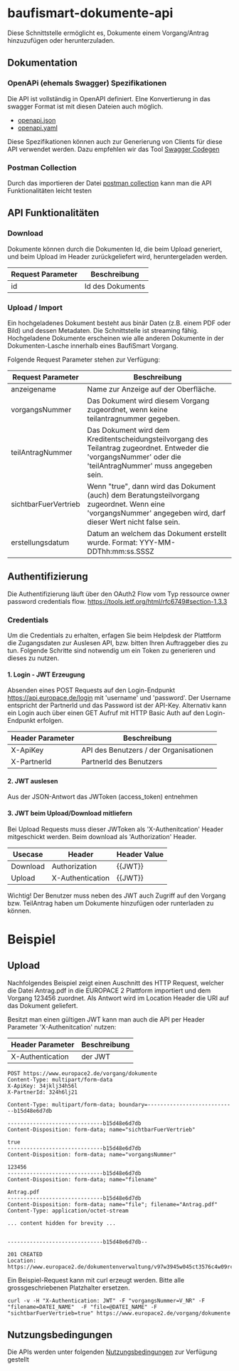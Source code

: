 # baufismart-dokumente-api

Diese Schnittstelle ermöglicht es, Dokumente einem Vorgang/Antrag hinzuzufügen oder herunterzuladen.

## Dokumentation

### OpenAPi (ehemals Swagger)  Spezifikationen
Die API ist vollständig in OpenAPI definiert. EIne Konvertierung in das swagger Format ist mit diesen Dateien auch möglich.

* [openapi.json](https://github.com/europace/baufismart-dokumente-api/blob/master/openapi/openapi.json)
* [openapi.yaml](https://github.com/europace/baufismart-dokumente-api/blob/master/openapi/openapi.yaml)

Diese Spezifikationen können auch zur Generierung von Clients für diese API verwendet
werden. Dazu empfehlen wir das Tool [Swagger Codegen](https://swagger.io/tools/swagger-codegen/)

### Postman Collection

Durch das importieren der Datei  [postman collection](/postman/baufismart-dokumente-api.postman_collection.json) kann man die API Funktionalitäten leicht testen

## API Funktionalitäten

### Download

Dokumente können durch die Dokumenten Id, die beim Upload generiert, und beim Upload im Header zurückgeliefert wird, heruntergeladen werden.

Request Parameter | Beschreibung
-----|-------------
id | Id des Dokuments

### Upload / Import

Ein hochgeladenes Dokument besteht aus binär Daten (z.B. einem PDF oder Bild) und dessen Metadaten. Die Schnittstelle ist streaming fähig. Hochgeladene Dokumente erscheinen wie alle anderen Dokumente in der Dokumenten-Lasche innerhalb eines BaufiSmart Vorgang.

Folgende Request Parameter stehen zur Verfügung:

Request Parameter | Beschreibung
-----|-------------
anzeigename | Name zur Anzeige auf der Oberfläche.
vorgangsNummer | Das Dokument wird diesem Vorgang zugeordnet, wenn keine teilantragnummer gegeben.
teilAntragNummer | Das Dokument wird dem Kreditentscheidungsteilvorgang des Teilantrag zugeordnet. Entweder die 'vorgangsNummer' oder die 'teilAntragNummer' muss angegeben sein.
sichtbarFuerVertrieb | Wenn "true", dann wird das Dokument (auch) dem Beratungsteilvorgang zugeordnet. Wenn eine 'vorgangsNummer' angegeben wird, darf dieser Wert nicht false sein.
erstellungsdatum | Datum an welchem das Dokument erstellt wurde. Format: YYY-MM-DDThh:mm:ss.SSSZ

## Authentifizierung
Die Authentifizierung läuft über den OAuth2 Flow vom Typ ressource owner password credentials flow. https://tools.ietf.org/html/rfc6749#section-1.3.3

### Credentials
Um die Credentials zu erhalten, erfagen Sie beim Helpdesk der Plattform die Zugangsdaten zur Auslesen API, bzw. bitten Ihren Auftraggeber dies zu tun.
Folgende Schritte sind notwendig um ein Token zu generieren und dieses zu nutzen.

#### 1. Login - JWT Erzeugung
Absenden eines POST Requests auf den Login-Endpunkt https://api.europace.de/login mit 'username' und 'password'.
Der Username entspricht der PartnerId und das Password ist der API-Key. Alternativ kann ein Login auch über einen GET Aufruf mit HTTP Basic Auth auf den Login-Endpunkt erfolgen.

Header Parameter | Beschreibung
-----------------|-------------
X-ApiKey         | API des Benutzers / der Organisationen
X-PartnerId      | PartnerId des Benutzers

#### 2. JWT auslesen

Aus der JSON-Antwort das JWToken (access_token) entnehmen

#### 3. JWT beim Upload/Download mitliefern

Bei Upload Requests muss dieser JWToken als 'X-Authenitcation' Header mitgeschickt werden. Beim download als 'Authorization' Header.

Usecase | Header  | Header Value
-----------------|-------------|-------------
Download   |  Authorization     | {{JWT}}
Upload | X-Authentication     | {{JWT}}

Wichtig!
Der Benutzer muss neben des JWT auch Zugriff auf den Vorgang bzw. TeilAntrag haben um Dokumente hinzufügen oder runterladen zu können.

# Beispiel

## Upload

Nachfolgendes Beispiel zeigt einen Auschnitt des HTTP Request, welcher die Datei Antrag.pdf in die EUROPACE 2 Plattform importiert und dem Vorgang 123456 zuordnet. Als Antwort wird im Location Header die URI auf das Dokument geliefert.

Besitzt man einen gültigen JWT kann man auch die API per Header Parameter 'X-Authenitcation' nutzen:

Header Parameter | Beschreibung
-----------------|-------------
X-Authentication | der JWT 


```
POST https://www.europace2.de/vorgang/dokumente
Content-Type: multipart/form-data
X-ApiKey: 34jklj34h56l
X-PartnerId: 324h6lj21

Content-Type: multipart/form-data; boundary=----------------------------b15d48e6d7db

------------------------------b15d48e6d7db
Content-Disposition: form-data; name="sichtbarFuerVertrieb"

true
------------------------------b15d48e6d7db
Content-Disposition: form-data; name="vorgangsNummer"

123456
------------------------------b15d48e6d7db
Content-Disposition: form-data; name="filename"

Antrag.pdf
------------------------------b15d48e6d7db
Content-Disposition: form-data; name="file"; filename="Antrag.pdf"
Content-Type: application/octet-stream

... content hidden for brevity ...


------------------------------b15d48e6d7db--

```


```
201 CREATED
Location: https://www.europace2.de/dokumentenverwaltung/v97w3945w045ct3576c4w09rczg4twc0r8563458utmwv49vw8e4p57bz45wiovu6e98457c
```


Ein Beispiel-Request kann mit curl erzeugt werden. Bitte alle grossgeschriebenen Platzhalter ersetzen.

```
curl -v -H "X-Authentication: JWT" -F "vorgangsNummer=V_NR" -F "filename=DATEI_NAME"  -F "file=@DATEI_NAME" -F "sichtbarFuerVertrieb=true" https://www.europace2.de/vorgang/dokumente
```
## Nutzungsbedingungen
Die APIs werden unter folgenden [Nutzungsbedingungen](https://developer.europace.de/terms/) zur Verfügung gestellt

